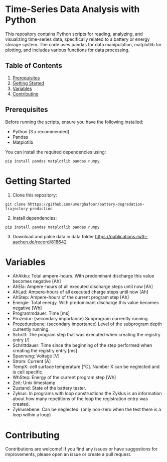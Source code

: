# Time-Series Data Analysis with Python

This repository contains Python scripts for reading, analyzing, and visualizing time-series data, specifically related to a battery or energy storage system. The code uses pandas for data manipulation, matplotlib for plotting, and includes various functions for data processing.

## Table of Contents

1. [Prerequisites](#prerequisites)
2. [Getting Started](#getting-started)
3. [Variables](#variables)
4. [Contributing](#contributing)

## Prerequisites

Before running the scripts, ensure you have the following installed:

- Python (3.x recommended)
- Pandas
- Matplotlib

You can install the required dependencies using:

```
pip install pandas matplotlib pandas numpy
```
# Getting Started
1. Clone this repository:
```
git clone hhttps://github.com/umerghafoor/battery-degradation-trajectory-prediction
```
2. Install dependencies:
```
pip install pandas matplotlib pandas numpy
```
3. Download and palce data in data folder
    https://publications.rwth-aachen.de/record/818642

# Variables
- AhAkku: Total ampere-hours. With predominant discharge this value becomes negative [Ah]
- AhEla: Ampere-hours of all executed discharge steps until now [Ah]
- AhLad: Ampere-hours of all executed charge steps until now [Ah]
- AhStep: Ampere-hours of the current program step [Ah]
- Energie: Total energy. With predominant discharge this value becomes negative [Wh]
- Programmdauer: Time [ms]
- Prozedur: (secondary importance) Subprogram currently running.
- Prozedurebene: (secondary importance) Level of the subprogram depth currently running.
- Schritt: The program step that was executed when creating the registry entry [/]
- Schrittdauer: Time since the beginning of the step performed when creating the registry entry [ms]
- Spannung: Voltage [V]
- Strom: Current [A]
- TempX: cell surface temperature [°C]. Number X can be neglected and is cell specific.
- WhStep: Energy of the current program step [Wh]
- Zeit: Unix timestamp
- Zustand: State of the battery tester.
- Zyklus: In programs with loop constructions the Zyklus is an information about how many repetitions of the loop the registration entry was created.
- Zyklusebene: Can be neglected. (only non-zero when the test there is a loop within a loop)

# Contributing
Contributions are welcome! If you find any issues or have suggestions for improvements, please open an issue or create a pull request.